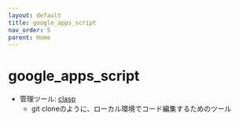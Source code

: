 ```yaml
---
layout: default
title: google_apps_script
nav_order: 5
parent: Home
---
```


# google_apps_script

- 管理ツール: [clasp](./clasp.md)
  - git cloneのように、ローカル環境でコード編集するためのツール
